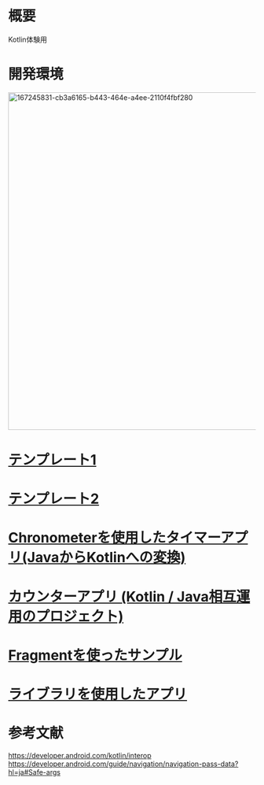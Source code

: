 # 概要
Kotlin体験用

# 開発環境
<img width="686" alt="167245831-cb3a6165-b443-464e-a4ee-2110f4fbf280" src="https://user-images.githubusercontent.com/16476224/167291320-712a3141-a861-4127-a6ad-16ab9d3a2fc5.png">

# [テンプレート1](https://github.com/LeoAndo/android-kotlin-first-apps/tree/main/EmptyActivityTemplate)
# [テンプレート2](https://github.com/LeoAndo/android-kotlin-first-apps/tree/main/BottomNavigationActivityTemplate)
# [Chronometerを使用したタイマーアプリ(JavaからKotlinへの変換)](https://github.com/LeoAndo/android-kotlin-first-apps/tree/main/Android102)
# [カウンターアプリ (Kotlin / Java相互運用のプロジェクト)](https://github.com/LeoAndo/android-kotlin-first-apps/tree/main/CounterApp)
# [Fragmentを使ったサンプル](https://github.com/LeoAndo/android-kotlin-first-apps/tree/main/FragmentSample)
# [ライブラリを使用したアプリ](https://github.com/LeoAndo/android-kotlin-first-apps/tree/main/MyOkashi)

# 参考文献
https://developer.android.com/kotlin/interop<br>
https://developer.android.com/guide/navigation/navigation-pass-data?hl=ja#Safe-args<br>
